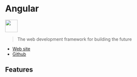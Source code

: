 # Angular

<img src="https://cdn4.iconfinder.com/data/icons/logos-and-brands/512/21_Angular_logo_logos-512.png" width="40">

> The web development framework for building the future

- [Web site](https://angular.io/)
- [Github](https://github.com/angular/angular)

## Features
